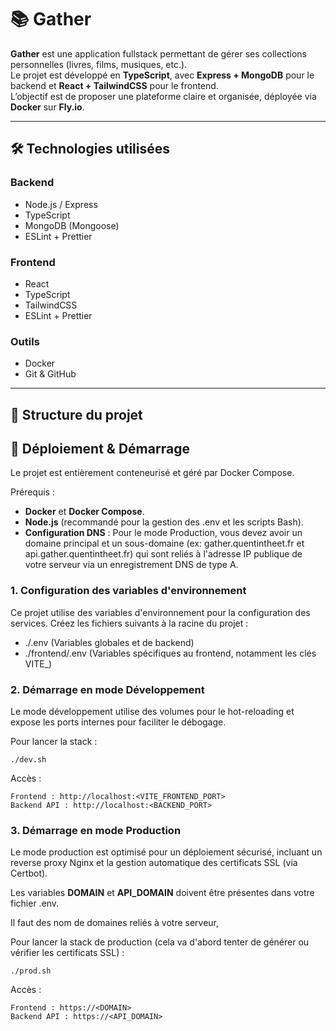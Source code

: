 # 📚 Gather

**Gather** est une application fullstack permettant de gérer ses collections personnelles (livres, films, musiques, etc.).  
Le projet est développé en **TypeScript**, avec **Express + MongoDB** pour le backend et **React + TailwindCSS** pour le frontend.  
L’objectif est de proposer une plateforme claire et organisée, déployée via **Docker** sur **Fly.io**.

---

## 🛠️ Technologies utilisées

### Backend
- Node.js / Express
- TypeScript
- MongoDB (Mongoose)
- ESLint + Prettier

### Frontend
- React
- TypeScript
- TailwindCSS
- ESLint + Prettier

### Outils
- Docker
- Git & GitHub

---

## 📂 Structure du projet


## 🚀 Déploiement & Démarrage

Le projet est entièrement conteneurisé et géré par Docker Compose.

Prérequis : 
- **Docker** et **Docker Compose**.
- **Node.js** (recommandé pour la gestion des .env et les scripts Bash).
- **Configuration DNS** : Pour le mode Production, vous devez avoir un domaine principal et un sous-domaine (ex: gather.quentintheet.fr et api.gather.quentintheet.fr) qui sont reliés à l'adresse IP publique de votre serveur via un enregistrement DNS de type A.

### 1. Configuration des variables d'environnement

Ce projet utilise des variables d'environnement pour la configuration des services.
Créez les fichiers suivants à la racine du projet :
- ./.env (Variables globales et de backend)
- ./frontend/.env (Variables spécifiques au frontend, notamment les clés VITE_)

### 2. Démarrage en mode Développement

Le mode développement utilise des volumes pour le hot-reloading et expose les ports internes pour faciliter le débogage.

Pour lancer la stack :

`./dev.sh`

Accès :
```
Frontend : http://localhost:<VITE_FRONTEND_PORT>
Backend API : http://localhost:<BACKEND_PORT>
```

### 3. Démarrage en mode Production

Le mode production est optimisé pour un déploiement sécurisé, incluant un reverse proxy Nginx et la gestion automatique des certificats SSL (via Certbot).

Les variables **DOMAIN** et **API_DOMAIN** doivent être présentes dans votre fichier .env.

Il faut des nom de domaines reliés à votre serveur,

Pour lancer la stack de production (cela va d'abord tenter de générer ou vérifier les certificats SSL) :

`./prod.sh`

Accès :
```
Frontend : https://<DOMAIN>
Backend API : https://<API_DOMAIN>
```